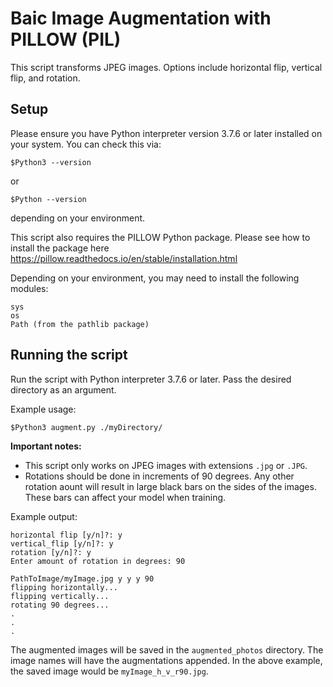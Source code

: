 # Baic Image Augmentation with PILLOW (PIL)
This script transforms JPEG images. Options include horizontal flip, vertical flip, and rotation.

## Setup
Please ensure you have Python interpreter version 3.7.6 or later installed on your system. You can check this via:
```
$Python3 --version
```
or
```
$Python --version
```
depending on your environment.

This script also requires the PILLOW Python package. Please see how to install the package here
https://pillow.readthedocs.io/en/stable/installation.html

Depending on your environment, you may need to install the following modules:
```
sys
os
Path (from the pathlib package)
```

## Running the script
Run the script with Python interpreter 3.7.6 or later.
Pass the desired directory as an argument.

Example usage:
```
$Python3 augment.py ./myDirectory/
```

**Important notes:** 
- This script only works on JPEG images with extensions `.jpg` or `.JPG`.
- Rotations should be done in increments of 90 degrees. Any other rotation aount will result in large black bars on the sides of the images. These bars can affect your model when training.

Example output:
```
horizontal flip [y/n]?: y
vertical_flip [y/n]?: y
rotation [y/n]?: y 
Enter amount of rotation in degrees: 90

PathToImage/myImage.jpg y y y 90
flipping horizontally...
flipping vertically...
rotating 90 degrees...
.
.
.
```

The augmented images will be saved in the `augmented_photos` directory. The image names will have the augmentations appended. In the above example, the saved image would be `myImage_h_v_r90.jpg`.
